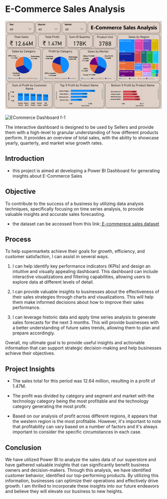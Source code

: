 
# E-Commerce Sales Analysis

![ECommerce Dashboard-1](https://github.com/Vishal782004/Power-BI-E-Commerce-Data-Analysis-Dashboard/blob/main/ECommerce%20Dashboard-1.png)

![ECommerce Dashboard f-1](https://github.com/Vishal782004/Power-BI-E-Commerce-Data-Analysis-Dashboard/blob/main/ECommerce%20Dashboard.pbix)

The interactive dashboard is designed to be used by Sellers and provide them with a high-level to granular understanding of how different products perform. It provides an overview of total sales, with the ability to showcase yearly, quarterly, and market wise growth rates.

## Introduction

- this project is aimed at developing a Power BI Dashboard for generating insights about E-Commerce Sales

## Objective
To contribute to the success of a business by utilizing data analysis techniques, specifically focusing on time series analysis, to provide valuable insights and accurate sales forecasting.

- the dataset can be accessed from this link:[ E-commerece sales dataset ](https://github.com/Vishal782004/Power-BI-E-Commerce-Data-Analysis-Dashboard/blob/main/E-commerece%20sales%20dataset.xlsx)
## Process
To help supermarkets achieve their goals for growth, efficiency, and customer satisfaction, I can assist in several ways.

1. I can help identify key performance indicators (KPIs) and design an intuitive and visually appealing dashboard. This dashboard can include interactive visualizations and filtering capabilities, allowing users to explore data at different levels of detail.

2. I can provide valuable insights to businesses about the effectiveness of their sales strategies through charts and visualizations. This will help them make informed decisions about how to improve their sales performance.

3. I can leverage historic data and apply time series analysis to generate sales forecasts for the next 3 months. This will provide businesses with a better understanding of future sales trends, allowing them to plan and prepare accordingly.

Overall, my ultimate goal is to provide useful insights and actionable information that can support strategic decision-making and help businesses achieve their objectives.
## Project Insights
- The sales total for this period was 12.64 million, resulting in a profit of 1.47M.

- The profit was divided by category and segment and market with the technology category being the most profitable and the technology category generating the most profit.

- Based on our analysis of profit across different regions, it appears that the western region is the most profitable. However, it's important to note that profitability can vary based on a number of factors and it's always important to consider the specific circumstances in each case.
## Conclusion

We have utilized Power BI to analyze the sales data of our superstore and have gathered valuable insights that can significantly benefit business owners and decision-makers. Through this analysis, we have identified customer behavior, identified our top-performing products. By utilizing this information, businesses can optimize their operations and effectively drive growth. I am thrilled to incorporate these insights into our future endeavors and believe they will elevate our business to new heights.
